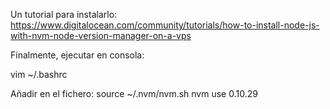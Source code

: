 Un tutorial para instalarlo:
https://www.digitalocean.com/community/tutorials/how-to-install-node-js-with-nvm-node-version-manager-on-a-vps

Finalmente, ejecutar en consola:

vim ~/.bashrc 

Añadir en el fichero:
source ~/.nvm/nvm.sh
nvm use 0.10.29
